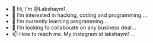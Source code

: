 - 👋 Hi, I’m @Lakshaym1
- 👀 I’m interested in hacking, coding and programming ...
- 🌱 I’m currently learning programming...
- 💞️ I’m looking to collaborate on any business deal...
- 📫 How to reach me. My instagram id lakshaym1 ...

<!---
Lakshaym1/Lakshaym1 is a ✨ special ✨ repository because its `README.md` (this file) appears on your GitHub profile.
You can click the Preview link to take a look at your changes.
--->
